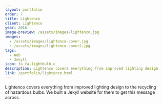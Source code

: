 ```yaml
---
layout: portfolio
order: 7
title: Lightenco 
client: Lightenco
year: 2016
image-preview: /assets/images/lightenco.jpg
images:
  - /assets/images/lightenco-cover.jpg
  - /assets/images/lightenco-cover2.jpg
tags:
  - Web
  - Jekyll
icon: fa fa-lightbulb-o
description: Lightenco covers everything from improved lighting design to the recycling of hazardous bulbs. We built a Jekyll website for them to get this message across.
link: /portfolio/lightenco.html
---
```

Lightenco covers everything from improved lighting design to the recycling of hazardous bulbs. We built a Jekyll website for them to get this message across.